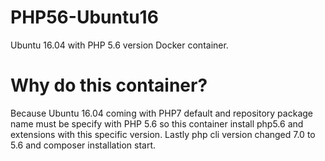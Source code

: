 # PHP56-Ubuntu16
Ubuntu 16.04 with PHP 5.6 version Docker container.

# Why do this container?
Because Ubuntu 16.04 coming with PHP7 default and repository package name must be specify with PHP 5.6 so this container install php5.6 and extensions with this specific version. 
Lastly php cli version changed 7.0 to 5.6 and composer installation start.
